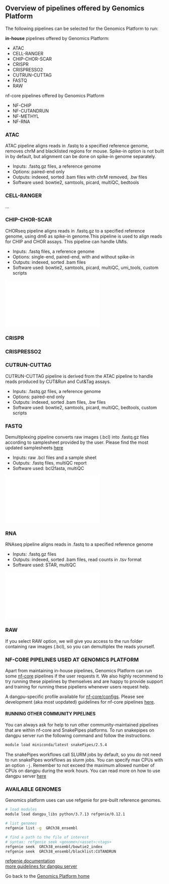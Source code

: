 
## Overview of pipelines offered by Genomics Platform

The following pipelines can be selected for the Genomics Platform to run:

**in-house** pipelines offered by Genomics Platform:
 - ATAC 
 - CELL-RANGER
 - CHIP-CHOR-SCAR
 - CRISPR
 - CRISPRESSO2
 - CUTRUN-CUTTAG
 - FASTQ
 - RAW

 nf-core pipelines offered by Genomics Platform
 - NF-CHIP
 - NF-CUTANDRUN
 - NF-METHYL
 - NF-RNA

### ATAC

ATAC pipeline aligns reads in .fastq to a specified reference genome, removes chrM and blacklisted regions for mouse. Spike-in option is not built in by default, but alignment can be done on spike-in genome separately.

- Inputs: .fastq.gz files, a reference genome
- Options: paired-end only
- Outputs: indexed, sorted .bam files with chrM removed, .bw files
- Software used: bowtie2, samtools, picard, multiQC, bedtools

### CELL-RANGER

...

### CHIP-CHOR-SCAR

CHORseq pipeline aligns reads in .fastq.gz to a specified reference genome, using dm6 as spike-in genome.This pipeline is used to align reads for CHIP and CHOR assays. 
This pipeline can handle UMIs. 

- Inputs: .fastq files, a reference genome  
- Options: single-end, paired-end, with and without spike-in
- Outputs: indexed, sorted .bam files  
- Software used: bowtie2, samtools, picard, multiQC, umi_tools, custom scripts  

![CHOR pipeline](/images/f03_CHOR.pdf)

### CRISPR




### CRISPRESSO2





### CUTRUN-CUTTAG

CUTRUN-CUTTAG pipeline is derived from the ATAC pipeline to handle reads produced by CUT&Run and Cut&Tag assays.

- Inputs: .fastq.gz files, a reference genome
- Options: paired-end only
- Outputs: indexed, sorted .bam files, .bw files
- Software used: bowtie2, samtools, picard, multiQC, bedtools, custom scripts


### FASTQ

Demultiplexing pipeline converts raw images (.bcl) into .fastq.gz files according to samplesheet provided by the user. Please find the most updated samplesheets [here](/demux.md)
- Inputs: raw .bcl files and a sample sheet  
- Outputs: .fastq files, multiQC report  
- Software used: bcl2fasta, multiQC  

![demux pipeline](/images/f01_demultiplex.pdf)

### RNA

RNAseq pipeline aligns reads in .fastq to a specified reference genome
- Inputs: .fastq.gz files
- Outputs: indexed, sorted .bam files, read counts in .tsv format  
- Software used: STAR, multiQC  

![RNA pipeline](/images/f02_RNAseq.pdf)


### RAW

If you select RAW option, we will give you access to the run folder containing raw images (.bcl), so you can demultiplex the reads yourself. 


### NF-CORE PIPELINES USED AT GENOMICS PLATFORM

Apart from maintaining in-house pipelines, Genomics Platform can run some [nf-core](https://nf-co.re/) pipelines if the user requests it. We also highly recommend to try running these pipelines by themselves and are happy to provide support and training for running these pipeliens whenever users request help. 

A dangpu-specific profile available for [nf-core/configs](https://github.com/nf-core/configs). 
Please see development (aka most uopdated) guidelines for nf-core pipelines [here](https://github.com/AdrijaK/configs/blob/master/docs/ku_sund_dangpu.md).


#### RUNNING OTHER COMMUNITY PIPELINES

You can always ask for help to run other community-maintained pipelines that are within nf-core and SnakePipes platforms. To run snakepipes on dangpu server run the following command and follow the instructions. 

```bash
module load miniconda/latest snakePipes/2.5.4
```

The snakePipes workflows call SLURM jobs by default, so you do not need to run snakePipes workflows as slurm jobs. You can specify max CPUs with an option `-j`. Remember to not exceed the maximum allowed number of CPUs on dangpu during the work hours. You can read more on how to use dangpu server [here](https://sgn102.pages.ku.dk/a-not-long-tour-of-dangpu/)



### AVAILABLE GENOMES

Genomics platform uses can use refgenie for pre-built reference genomes. 
```bash
# load modules
module load dangpu_libs python/3.7.13 refgenie/0.12.1

# list genomes
refgenie list -g  GRCh38_ensembl

# find a path to the file of interest
# syntax: refgenie seek <genome>/<asset>:<tags>
refgenie seek  GRCh38_ensembl/bowtie2_index
refgenie seek  GRCh38_ensembl/blacklist:CUTANDRUN
```

[refgenie documentation](http://refgenie.databio.org/en/latest/)  
[more guidelines for dangpu server](https://sgn102.pages.ku.dk/a-not-long-tour-of-dangpu/)  

Go back to the [Genomics Platform home](https://sundgenomics.github.io)

